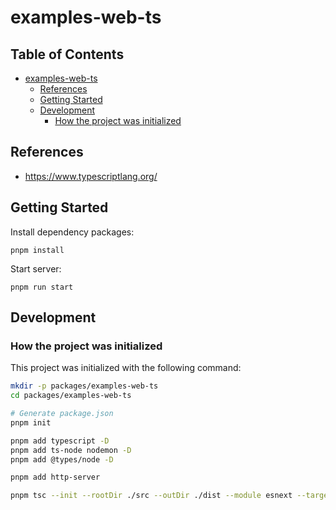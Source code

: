 # examples-web-ts

## Table of Contents <!-- omit in toc -->

- [examples-web-ts](#examples-web-ts)
  - [References](#references)
  - [Getting Started](#getting-started)
  - [Development](#development)
    - [How the project was initialized](#how-the-project-was-initialized)

## References

- <https://www.typescriptlang.org/>

## Getting Started

Install dependency packages:

```shell
pnpm install
```

Start server:

```shell
pnpm run start
```

## Development

### How the project was initialized

This project was initialized with the following command:

```sh
mkdir -p packages/examples-web-ts
cd packages/examples-web-ts

# Generate package.json
pnpm init

pnpm add typescript -D
pnpm add ts-node nodemon -D
pnpm add @types/node -D

pnpm add http-server

pnpm tsc --init --rootDir ./src --outDir ./dist --module esnext --target es2022
```
